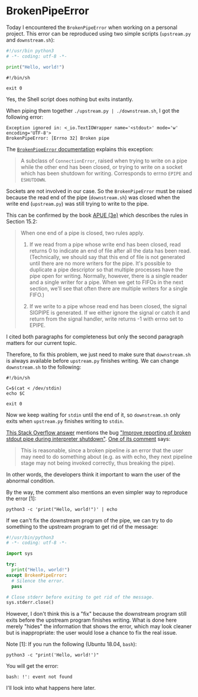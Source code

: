 # BrokenPipeError

Today I encountered the `BrokenPipeError` when working on a personal project. This error can be reproduced using two simple scripts (`upstream.py` and `downstream.sh`):

```python
#!/usr/bin python3
# -*- coding: utf-8 -*-

print("Hello, world!")
```

```shell
#!/bin/sh

exit 0
```

Yes, the Shell script does nothing but exits instantly.

When piping them together `./upstream.py | ./downstream.sh`, I got the following error:

```
Exception ignored in: <_io.TextIOWrapper name='<stdout>' mode='w' encoding='UTF-8'>
BrokenPipeError: [Errno 32] Broken pipe
```

The [`BrokenPipeError` documentation](https://docs.python.org/3.6/library/exceptions.html#BrokenPipeError) explains this exception:

> A subclass of `ConnectionError`, raised when trying to write on a pipe while the other end has been closed, or trying to write on a socket which has been shutdown for writing. Corresponds to errno `EPIPE` and `ESHUTDOWN`.

Sockets are not involved in our case. So the `BrokenPipeError` must be raised because the read end of the pipe (`downstream.sh`) was closed when the write end (`upstream.py`) was still trying to write to the pipe.

This can be confirmed by the book [APUE (3e)](http://www.apuebook.com/apue3e.html) which describes the rules in Section 15.2:

> When one end of a pipe is closed, two rules apply.
>
> 1. If we read from a pipe whose write end has been closed, read returns 0 to indicate an end of file after all the data has been read. (Technically, we should say that this end of file is not generated until there are no more writers for the pipe. It's possible to duplicate a pipe descriptor so that multiple processes have the pipe open for writing. Normally, however, there is a single reader and a single writer for a pipe. When we get to FIFOs in the next section, we'll see that often there are multiple writers for a single FIFO.)
>
> 2. If we write to a pipe whose read end has been closed, the signal SIGPIPE is generated. If we either ignore the signal or catch it and return from the signal handler, write returns -1 with errno set to EPIPE.

I cited both paragraphs for completeness but only the second paragraph matters for our current topic.

Therefore, to fix this problem, we just need to make sure that `downstream.sh` is always available before `upstream.py` finishes writing. We can change `downstream.sh` to the following:

```shell
#!/bin/sh

C=$(cat < /dev/stdin)
echo $C

exit 0
```

Now we keep waiting for `stdin` until the end of it, so `downstream.sh` only exits when `upstream.py` finishes writing to `stdin`.

[This Stack Overflow answer](https://stackoverflow.com/a/26738736/630364) mentions the bug ["Improve reporting of broken stdout pipe during interpreter shutdown"](https://bugs.python.org/issue11380). [One of its comment](https://bugs.python.org/issue11380,#msg198316) says:

> This is reasonable, since a broken pipeline *is* an error that the user may need to do something about (e.g. as with echo, they next pipeline stage may not being invoked correctly, thus breaking the pipe).

In other words, the developers think it important to warn the user of the abnormal condition.

By the way, the comment also mentions an even simpler way to reproduce the error [1]:

```shell
python3 -c 'print("Hello, world!")' | echo
```

If we can't fix the downstream program of the pipe, we can try to do something to the upstream program to get rid of the message:

```python
#!/usr/bin/python3
# -*- coding: utf-8 -*-

import sys

try:
  print("Hello, world!")
except BrokenPipeError:
  # Silence the error.
  pass

# Close stderr before exiting to get rid of the message.
sys.stderr.close()
```

However, I don't think this is a "fix" because the downstream program still exits before the upstream program finishes writing. What is done here merely "hides" the information that shows the error, which may look cleaner but is inappropriate: the user would lose a chance to fix the real issue.

Note [1]: If you run the following (Ubuntu 18.04, `bash`):

```shell
python3 -c "print('Hello, world!')"
```

You will get the error:

```
bash: !': event not found
```

I'll look into what happens here later.

